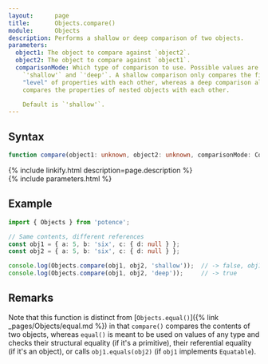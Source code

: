 ```yaml
---
layout:      page
title:       Objects.compare()
module:      Objects
description: Performs a shallow or deep comparison of two objects.
parameters:
  object1: The object to compare against `object2`.
  object2: The object to compare against `object1`.
  comparisonMode: Which type of comparison to use. Possible values are
    `'shallow'` and `'deep'`. A shallow comparison only compares the first
    "level" of properties with each other, whereas a deep comparison also
    compares the properties of nested objects with each other.

    Default is `'shallow'`.
---
```

## Syntax

```ts
function compare(object1: unknown, object2: unknown, comparisonMode: ComparisonMode = 'shallow'): boolean
```

<div class="description">{% include linkify.html description=page.description %}</div>
{% include parameters.html %}

## Example

```ts
import { Objects } from 'potence';

// Same contents, different references
const obj1 = { a: 5, b: 'six', c: { d: null } };
const obj2 = { a: 5, b: 'six', c: { d: null } };

console.log(Objects.compare(obj1, obj2, 'shallow'));  // -> false, obj1.c !== obj2.c
console.log(Objects.compare(obj1, obj2, 'deep'));     // -> true
```

## Remarks

Note that this function is distinct from
[`Objects.equal()`]({% link _pages/Objects/equal.md %})
in that `compare()` compares the contents of two
objects, whereas `equal()` is meant to be used on values of any type and
checks their structural equality (if it's a primitive), their referential
equality (if it's an object), or calls `obj1.equals(obj2)` (if `obj1` implements
`Equatable`).
